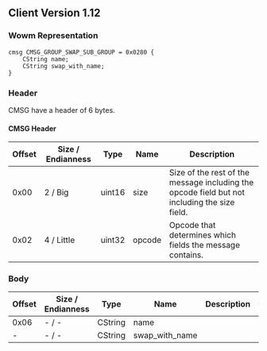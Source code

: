 ## Client Version 1.12

### Wowm Representation
```rust,ignore
cmsg CMSG_GROUP_SWAP_SUB_GROUP = 0x0280 {
    CString name;
    CString swap_with_name;
}
```
### Header

CMSG have a header of 6 bytes.

#### CMSG Header

| Offset | Size / Endianness | Type   | Name   | Description |
| ------ | ----------------- | ------ | ------ | ----------- |
| 0x00   | 2 / Big           | uint16 | size   | Size of the rest of the message including the opcode field but not including the size field.|
| 0x02   | 4 / Little        | uint32 | opcode | Opcode that determines which fields the message contains.|

### Body

| Offset | Size / Endianness | Type | Name | Description | Comment |
| ------ | ----------------- | ---- | ---- | ----------- | ------- |
| 0x06 | - / - | CString | name |  |  |
| - | - / - | CString | swap_with_name |  |  |

